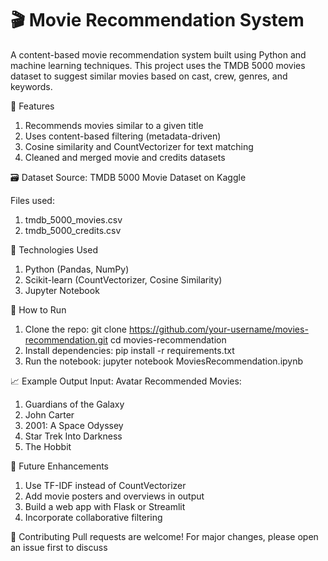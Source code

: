 # 🎬 Movie Recommendation System
A content-based movie recommendation system built using Python and machine learning techniques. This project uses the TMDB 5000 movies dataset to suggest similar movies based on cast, crew, genres, and keywords.

📌 Features
1. Recommends movies similar to a given title
2. Uses content-based filtering (metadata-driven)
3. Cosine similarity and CountVectorizer for text matching
4. Cleaned and merged movie and credits datasets

🗃️ Dataset
Source: TMDB 5000 Movie Dataset on Kaggle

Files used:
1. tmdb_5000_movies.csv
2. tmdb_5000_credits.csv

🔧 Technologies Used
1. Python (Pandas, NumPy)
2. Scikit-learn (CountVectorizer, Cosine Similarity)
3. Jupyter Notebook

🚀 How to Run
1. Clone the repo:
git clone https://github.com/your-username/movies-recommendation.git
cd movies-recommendation
2. Install dependencies:
pip install -r requirements.txt
3. Run the notebook:
jupyter notebook MoviesRecommendation.ipynb

📈 Example Output
Input: Avatar
Recommended Movies:
1. Guardians of the Galaxy
2. John Carter
3. 2001: A Space Odyssey
4. Star Trek Into Darkness
5. The Hobbit

🧠 Future Enhancements
1. Use TF-IDF instead of CountVectorizer
2. Add movie posters and overviews in output
3. Build a web app with Flask or Streamlit
4. Incorporate collaborative filtering

🤝 Contributing
Pull requests are welcome! For major changes, please open an issue first to discuss

